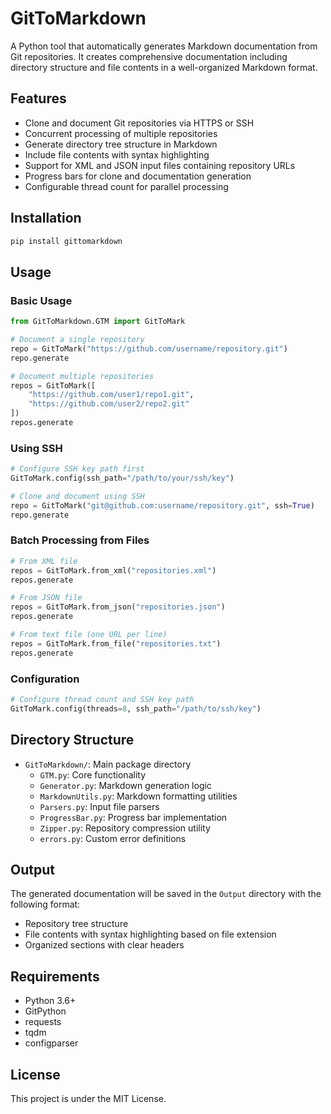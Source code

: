 # GitToMarkdown

A Python tool that automatically generates Markdown documentation from Git repositories. It creates comprehensive documentation including directory structure and file contents in a well-organized Markdown format.

## Features

- Clone and document Git repositories via HTTPS or SSH
- Concurrent processing of multiple repositories
- Generate directory tree structure in Markdown
- Include file contents with syntax highlighting
- Support for XML and JSON input files containing repository URLs
- Progress bars for clone and documentation generation
- Configurable thread count for parallel processing

## Installation

```bash
pip install gittomarkdown
```

## Usage

### Basic Usage

```python
from GitToMarkdown.GTM import GitToMark

# Document a single repository
repo = GitToMark("https://github.com/username/repository.git")
repo.generate

# Document multiple repositories
repos = GitToMark([
    "https://github.com/user1/repo1.git",
    "https://github.com/user2/repo2.git"
])
repos.generate
```

### Using SSH

```python
# Configure SSH key path first
GitToMark.config(ssh_path="/path/to/your/ssh/key")

# Clone and document using SSH
repo = GitToMark("git@github.com:username/repository.git", ssh=True)
repo.generate
```

### Batch Processing from Files

```python
# From XML file
repos = GitToMark.from_xml("repositories.xml")
repos.generate

# From JSON file
repos = GitToMark.from_json("repositories.json")
repos.generate

# From text file (one URL per line)
repos = GitToMark.from_file("repositories.txt")
repos.generate
```

### Configuration

```python
# Configure thread count and SSH key path
GitToMark.config(threads=8, ssh_path="/path/to/ssh/key")
```

## Directory Structure

- `GitToMarkdown/`: Main package directory
  - `GTM.py`: Core functionality
  - `Generator.py`: Markdown generation logic
  - `MarkdownUtils.py`: Markdown formatting utilities
  - `Parsers.py`: Input file parsers
  - `ProgressBar.py`: Progress bar implementation
  - `Zipper.py`: Repository compression utility
  - `errors.py`: Custom error definitions

## Output

The generated documentation will be saved in the `Output` directory with the following format:
- Repository tree structure
- File contents with syntax highlighting based on file extension
- Organized sections with clear headers

## Requirements

- Python 3.6+
- GitPython
- requests
- tqdm
- configparser

## License

This project is under the MIT License.